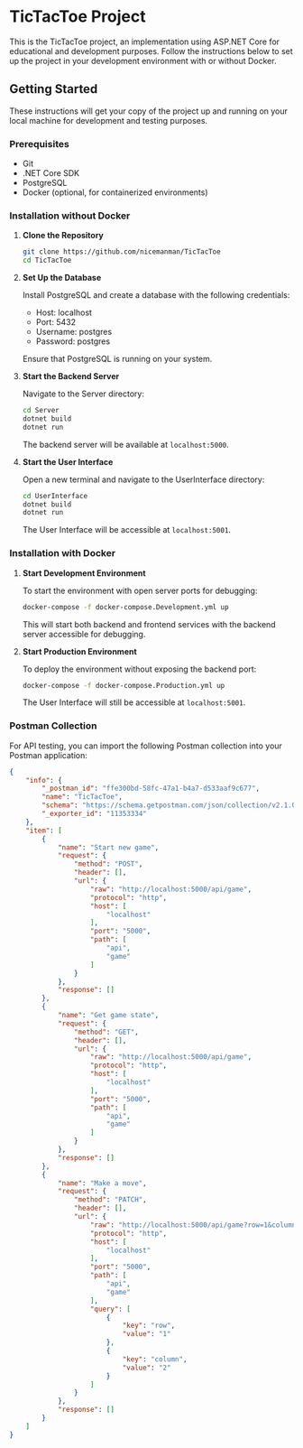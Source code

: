 # TicTacToe Project

This is the TicTacToe project, an implementation using ASP.NET Core for educational and development purposes. Follow the instructions below to set up the project in your development environment with or without Docker.

## Getting Started

These instructions will get your copy of the project up and running on your local machine for development and testing purposes.

### Prerequisites

- Git
- .NET Core SDK
- PostgreSQL
- Docker (optional, for containerized environments)

### Installation without Docker

1. **Clone the Repository**

   ```bash
   git clone https://github.com/nicemanman/TicTacToe
   cd TicTacToe
   ```

2. **Set Up the Database**

   Install PostgreSQL and create a database with the following credentials:

   - Host: localhost
   - Port: 5432
   - Username: postgres
   - Password: postgres

   Ensure that PostgreSQL is running on your system.

3. **Start the Backend Server**

   Navigate to the Server directory:

   ```bash
   cd Server
   dotnet build
   dotnet run
   ```

   The backend server will be available at `localhost:5000`.

4. **Start the User Interface**

   Open a new terminal and navigate to the UserInterface directory:

   ```bash
   cd UserInterface
   dotnet build
   dotnet run
   ```

   The User Interface will be accessible at `localhost:5001`.

### Installation with Docker

1. **Start Development Environment**

   To start the environment with open server ports for debugging:

   ```bash
   docker-compose -f docker-compose.Development.yml up
   ```

   This will start both backend and frontend services with the backend server accessible for debugging.

2. **Start Production Environment**

   To deploy the environment without exposing the backend port:

   ```bash
   docker-compose -f docker-compose.Production.yml up
   ```

   The User Interface will still be accessible at `localhost:5001`.

### Postman Collection

For API testing, you can import the following Postman collection into your Postman application:

```json
{
	"info": {
		"_postman_id": "ffe300bd-58fc-47a1-b4a7-d533aaf9c677",
		"name": "TicTacToe",
		"schema": "https://schema.getpostman.com/json/collection/v2.1.0/collection.json",
		"_exporter_id": "11353334"
	},
	"item": [
		{
			"name": "Start new game",
			"request": {
				"method": "POST",
				"header": [],
				"url": {
					"raw": "http://localhost:5000/api/game",
					"protocol": "http",
					"host": [
						"localhost"
					],
					"port": "5000",
					"path": [
						"api",
						"game"
					]
				}
			},
			"response": []
		},
		{
			"name": "Get game state",
			"request": {
				"method": "GET",
				"header": [],
				"url": {
					"raw": "http://localhost:5000/api/game",
					"protocol": "http",
					"host": [
						"localhost"
					],
					"port": "5000",
					"path": [
						"api",
						"game"
					]
				}
			},
			"response": []
		},
		{
			"name": "Make a move",
			"request": {
				"method": "PATCH",
				"header": [],
				"url": {
					"raw": "http://localhost:5000/api/game?row=1&column=2",
					"protocol": "http",
					"host": [
						"localhost"
					],
					"port": "5000",
					"path": [
						"api",
						"game"
					],
					"query": [
						{
							"key": "row",
							"value": "1"
						},
						{
							"key": "column",
							"value": "2"
						}
					]
				}
			},
			"response": []
		}
	]
}
```
